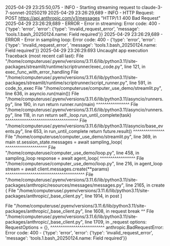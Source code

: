 2025-04-29 23:25:50,075 - INFO - Starting streaming request to claude-3-7-sonnet-20250219
2025-04-29 23:26:29,689 - INFO - HTTP Request: POST https://api.anthropic.com/v1/messages "HTTP/1.1 400 Bad Request"
2025-04-29 23:26:29,689 - ERROR - Error in streaming: Error code: 400 - {'type': 'error', 'error': {'type': 'invalid_request_error', 'message': 'tools.1.bash_20250124.name: Field required'}}
2025-04-29 23:26:29,689 - ERROR - Error in sampling loop: Error code: 400 - {'type': 'error', 'error': {'type': 'invalid_request_error', 'message': 'tools.1.bash_20250124.name: Field required'}}
2025-04-29 23:26:29.693 Uncaught app execution
Traceback (most recent call last):
  File "/home/computeruse/.pyenv/versions/3.11.6/lib/python3.11/site-packages/streamlit/runtime/scriptrunner/exec_code.py", line 121, in exec_func_with_error_handling
  File "/home/computeruse/.pyenv/versions/3.11.6/lib/python3.11/site-packages/streamlit/runtime/scriptrunner/script_runner.py", line 591, in code_to_exec
  File "/home/computeruse/computer_use_demo/streamlit.py", line 636, in <module>
    asyncio.run(main())
  File "/home/computeruse/.pyenv/versions/3.11.6/lib/python3.11/asyncio/runners.py", line 190, in run
    return runner.run(main)
           ^^^^^^^^^^^^^^^^
  File "/home/computeruse/.pyenv/versions/3.11.6/lib/python3.11/asyncio/runners.py", line 118, in run
    return self._loop.run_until_complete(task)
           ^^^^^^^^^^^^^^^^^^^^^^^^^^^^^^^^^^^
  File "/home/computeruse/.pyenv/versions/3.11.6/lib/python3.11/asyncio/base_events.py", line 653, in run_until_complete
    return future.result()
           ^^^^^^^^^^^^^^^
  File "/home/computeruse/computer_use_demo/streamlit.py", line 369, in main
    st.session_state.messages = await sampling_loop(
                                ^^^^^^^^^^^^^^^^^^^^
  File "/home/computeruse/computer_use_demo/loop.py", line 458, in sampling_loop
    response = await agent_loop(
               ^^^^^^^^^^^^^^^^^
  File "/home/computeruse/computer_use_demo/loop.py", line 216, in agent_loop
    stream = await client.messages.create(**params)
             ^^^^^^^^^^^^^^^^^^^^^^^^^^^^^^^^^^^^^^
  File "/home/computeruse/.pyenv/versions/3.11.6/lib/python3.11/site-packages/anthropic/resources/messages/messages.py", line 2165, in create
    {
  File "/home/computeruse/.pyenv/versions/3.11.6/lib/python3.11/site-packages/anthropic/_base_client.py", line 1914, in post
    ]
      
  File "/home/computeruse/.pyenv/versions/3.11.6/lib/python3.11/site-packages/anthropic/_base_client.py", line 1608, in request
    break
       ^^
  File "/home/computeruse/.pyenv/versions/3.11.6/lib/python3.11/site-packages/anthropic/_base_client.py", line 1709, in _request
    options: RequestOptions = {},
        ^^^^^^^^^^^^^^^^^^^^^^^^^^
anthropic.BadRequestError: Error code: 400 - {'type': 'error', 'error': {'type': 'invalid_request_error', 'message': 'tools.1.bash_20250124.name: Field required'}}



